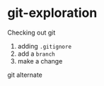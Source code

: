 # git-exploration
Checking out git

1. adding `.gitignore`
2. add a `branch`
3. make a change




git alternate
